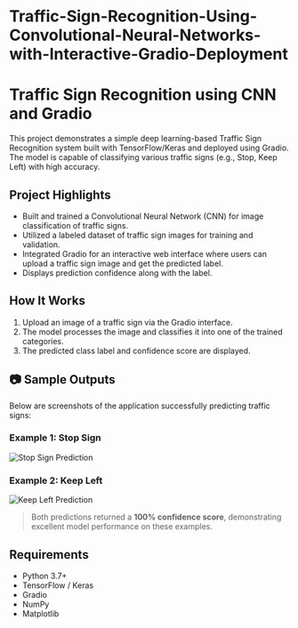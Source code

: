 # Traffic-Sign-Recognition-Using-Convolutional-Neural-Networks-with-Interactive-Gradio-Deployment
# Traffic Sign Recognition using CNN and Gradio

This project demonstrates a simple deep learning-based Traffic Sign Recognition system built with TensorFlow/Keras and deployed using Gradio. The model is capable of classifying various traffic signs (e.g., Stop, Keep Left) with high accuracy.

##  Project Highlights

- Built and trained a Convolutional Neural Network (CNN) for image classification of traffic signs.
-  Utilized a labeled dataset of traffic sign images for training and validation.
-  Integrated Gradio for an interactive web interface where users can upload a traffic sign image and get the predicted label.
-  Displays prediction confidence along with the label.

##  How It Works

1. Upload an image of a traffic sign via the Gradio interface.
2. The model processes the image and classifies it into one of the trained categories.
3. The predicted class label and confidence score are displayed.

## 📷 Sample Outputs

Below are screenshots of the application successfully predicting traffic signs:

### Example 1: Stop Sign
![Stop Sign Prediction](./outputs/Screenshot_63.png)

### Example 2: Keep Left
![Keep Left Prediction](./outputs/Screenshot_62.png)

> Both predictions returned a **100% confidence score**, demonstrating excellent model performance on these examples.

## Requirements

- Python 3.7+
- TensorFlow / Keras
- Gradio
- NumPy
- Matplotlib 



